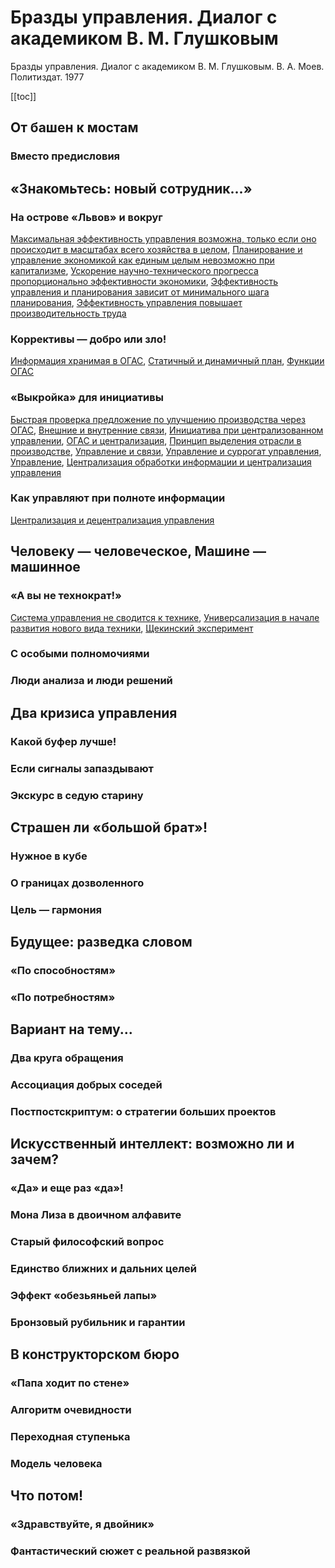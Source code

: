 # Бразды управления. Диалог с академиком В. М. Глушковым

Бразды управления. Диалог с академиком В. М. Глушковым. В. А. Моев. Политиздат. 1977

[[toc]]

## От башен к мостам

### Вместо предисловия

## «Знакомьтесь: новый сотрудник...»

### На острове «Львов» и вокруг

[Максимальная эффективность управления возможна, только если оно происходит в масштабах всего хозяйства в целом](20230129161611.md), [Планирование и управление экономикой как единым целым невозможно при капитализме](20230129162815.md), [Ускорение научно-технического прогресса пропорционально эффективности экономики](20230129163327.md), [Эффективность управления и планирования зависит от минимального шага планирования](20230129160949.md), [Эффективность управления повышает производительность труда](20230129154445.md)

### Коррективы — добро или зло!

[Информация хранимая в ОГАС](20230129164947.md), [Статичный и динамичный план](20230129165651.md), [Функции ОГАС](20230129164212.md)

### «Выкройка» для инициативы

[Быстрая проверка предложение по улучшению производства через ОГАС](20230205190743.md), [Внешние и внутренние связи](20230205185154.md), [Инициатива при централизованном управлении](20230205184142.md), [ОГАС и централизация](20230205192148.md), [Принцип выделения отрасли в производстве](20230205184324.md), [Управление и связи](20230205185146.md), [Управление и суррогат управления](20230205191648.md), [Управление](20230129171624.md), [Централизация обработки информации и централизация управления](20230205192612.md)

### Как управляют при полноте информации

[Централизация и децентрализация управления](20230205193533.md)

## Человеку — человеческое, Машине — машинное

### «А вы не технократ!»

[Система управления не сводится к технике](20230205195319.md), [Универсализация в начале развития нового вида техники](20230205200713.md), [Щекинский эксперимент](20230205200216.md)

### С особыми полномочиями

### Люди анализа и люди решений

## Два кризиса управления

### Какой буфер лучше!

### Если сигналы запаздывают

### Экскурс в седую старину

## Страшен ли «большой брат»!

### Нужное в кубе

### О границах дозволенного

### Цель — гармония

## Будущее: разведка словом

### «По способностям»

### «По потребностям»

## Вариант на тему...

### Два круга обращения

### Ассоциация добрых соседей

### Постпостскриптум: о стратегии больших проектов

## Искусственный интеллект: возможно ли и зачем?

### «Да» и еще раз «да»!

### Мона Лиза в двоичном алфавите

### Старый философский вопрос

### Единство ближних и дальних целей

### Эффект «обезьяньей лапы»

### Бронзовый рубильник и гарантии

## В конструкторском бюро

### «Папа ходит по стене»

### Алгоритм очевидности

### Переходная ступенька

### Модель человека

## Что потом!

### «Здравствуйте, я двойник»

### Фантастический сюжет с реальной развязкой
